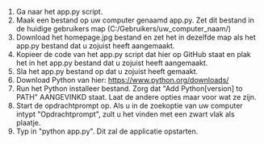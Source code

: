 1. Ga naar het app.py script.
2. Maak een bestand op uw computer genaamd app.py. Zet dit bestand in de huidige gebruikers map (C:/Gebruikers/uw_computer_naam/)
3. Download het homepage.jpg bestand en zet het in dezelfde map als het app.py bestand dat u zojuist heeft aangemaakt.
4. Kopieer de code van het app.py script dat hier op GitHub staat en plak het in het app.py bestand dat u zojuist heeft aangemaakt.
5. Sla het app.py bestand op dat u zojuist heeft gemaakt.
6. Download Python van hier: https://www.python.org/downloads/
7. Run het Python installeer bestand. Zorg dat "Add Python[version] to PATH" AANGEVINKD staat. Laat de andere opties maar voor wat ze zijn.
8. Start de opdrachtprompt op. Als u in de zoekoptie van uw computer intypt "Opdrachtprompt", zult u het vinden met een zwart vlak als plaatje.
9. Typ in "python app.py". Dit zal de applicatie opstarten.

